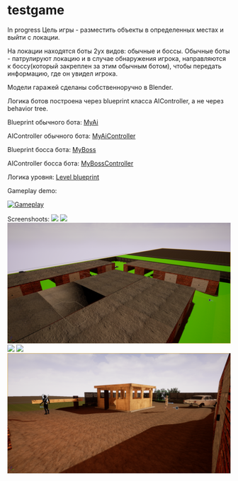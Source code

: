 # testgame
In progress
Цель игры - разместить объекты в определенных местах и выйти с локации.

На локации находятся боты 2ух видов: обычные и боссы. Обычные боты - патрулируют локацию и в случае обнаружения игрока, направляются к боссу(который закреплен за этим обычным ботом), чтобы передать информацию, где он увидел игрока.

Модели гаражей сделаны собственноручно в Blender.

Логика ботов построена через blueprint класса AIController, а не через behavior tree.

Blueprint обычного бота:
[MyAi](https://blueprintue.com/blueprint/j3esf2yz/)

AIController обычного бота:
[MyAiController](https://blueprintue.com/blueprint/rfqcts5x/)

Blueprint босса бота:
[MyBoss](https://blueprintue.com/blueprint/t2wl3sla/)

AIController босса бота:
[MyBossController](https://blueprintue.com/blueprint/m076vkkw/)

Логика уровня:
[Level blueprint](https://blueprintue.com/blueprint/481ynb4o/)

Gameplay demo:

[![Gameplay](http://img.youtube.com/vi/qlWDU-fsoro/0.jpg)](https://youtu.be/qlWDU-fsoro)



Screenshoots:
![](https://github.com/vertil/Game1/blob/main/screenshoots/ScreenShot00001.png)
![](https://github.com/vertil/Game1/blob/main/screenshoots/ScreenShot00002.png)
![](https://github.com/vertil/Game1/blob/main/screenshoots/ScreenShot00003.png)
![](https://github.com/vertil/Game1/blob/main/screenshoots/ScreenShot00004.png)
![](https://github.com/vertil/Game1/blob/main/screenshoots/ScreenShot00005.png)
![](https://github.com/vertil/Game1/blob/main/screenshoots/ScreenShot00006.png)
